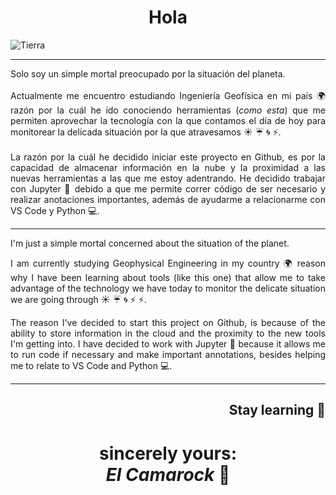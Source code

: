 <center> <h1> <b> Hola </b> </h2> </center>

![Tierra](https://user-images.githubusercontent.com/87871521/133342938-77d20d31-a446-45fe-8a02-d64ec6c9d8b1.gif)

---

<div style="text-align: justify"> Solo soy un simple mortal preocupado por la situación del planeta.<br><br>Actualmente me encuentro estudiando Ingeniería Geofísica en mi país 🌍 razón por la cuál he ido conociendo herramientas (<i>como esta</i>) que me permiten aprovechar la tecnología con la que contamos el día de hoy para monitorear la delicada situación por la que atravesamos ☀️ ☔ 🌀 ⚡.<br><br>La razón por la cuál he decidido iniciar este proyecto en Github, es por la capacidad de almacenar información en la nube y la proximidad a las nuevas herramientas a las que me estoy adentrando. He decidido trabajar con Jupyter 🐍 debido a que me permite correr código de ser necesario y realizar anotaciones importantes, además de ayudarme a relacionarme con VS Code y Python 💻.

---

I'm just a simple mortal concerned about the situation of the planet.

I am currently studying Geophysical Engineering in my country 🌍 reason why I have been learning about tools (like this one) that allow me to take advantage of the technology we have today to monitor the delicate situation we are going through ☀️ ☔ 🌀 ⚡ ⚡.

The reason I've decided to start this project on Github, is because of the ability to store information in the cloud and the proximity to the new tools I'm getting into. I have decided to work with Jupyter 🐍 because it allows me to run code if necessary and make important annotations, besides helping me to relate to VS Code and Python 💻.

---
</div>

<div style="text-align:right"> <h2> Stay learning 📘 </div>

<div style="text-align:center"> <h1> sincerely yours:<br><i>El Camarock </i>🐑

